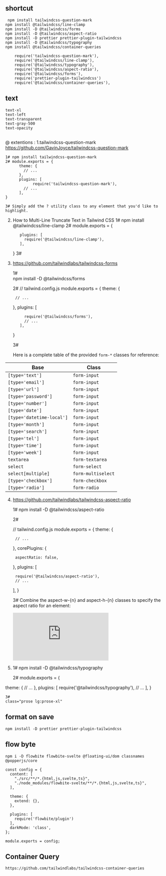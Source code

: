 ## shortcut

     npm install tailwindcss-question-mark
    npm install @tailwindcss/line-clamp
    npm install -D @tailwindcss/forms
    npm install -D @tailwindcss/aspect-ratio
    npm install -D prettier prettier-plugin-tailwindcss
    npm install -D @tailwindcss/typography
    npm install @tailwindcss/container-queries
    
        require('tailwindcss-question-mark'),
        require('@tailwindcss/line-clamp'),
        require('@tailwindcss/typography'),
        require('@tailwindcss/aspect-ratio'),
        require('@tailwindcss/forms'),
        require('prettier-plugin-tailwindcss')
        require('@tailwindcss/container-queries'),

## text

    text-xl
    text-left
    text-transparent
    text-gray-500
    text-opacity 

## 

@ extentions :
1.tailwindcss-question-mark
https://github.com/GavinJoyce/tailwindcss-question-mark

    1# npm install tailwindcss-question-mark
    2# module.exports = {
          theme: {
            // ...
          },
          plugins: [
                require('tailwindcss-question-mark'),
            // ...
          ],
    }
    
    3# Simply add the ? utility class to any element that you'd like to         highlight.

2. How to Multi-Line Truncate Text in Tailwind CSS 
    1# npm install @tailwindcss/line-clamp
    2# module.exports = {
   
          plugins: [
            require('@tailwindcss/line-clamp'),
          ],
   
    }
    3# <p class="line-clamp-2">

3. https://github.com/tailwindlabs/tailwindcss-forms
   
    1#  
    npm install -D @tailwindcss/forms
   
    2#
    // tailwind.config.js
    module.exports = {
      theme: {    
   
        // ...
   
      },
      plugins: [
   
            require('@tailwindcss/forms'),
            // ...
          ],
   
    }
   
    3#
   
    Here is a complete table of the provided `form-*` classes for reference:

| Base                      | Class              |
| ------------------------- | ------------------ |
| `[type='text']`           | `form-input`       |
| `[type='email']`          | `form-input`       |
| `[type='url']`            | `form-input`       |
| `[type='password']`       | `form-input`       |
| `[type='number']`         | `form-input`       |
| `[type='date']`           | `form-input`       |
| `[type='datetime-local']` | `form-input`       |
| `[type='month']`          | `form-input`       |
| `[type='search']`         | `form-input`       |
| `[type='tel']`            | `form-input`       |
| `[type='time']`           | `form-input`       |
| `[type='week']`           | `form-input`       |
| `textarea`                | `form-textarea`    |
| `select`                  | `form-select`      |
| `select[multiple]`        | `form-multiselect` |
| `[type='checkbox']`       | `form-checkbox`    |
| `[type='radio']`          | `form-radio`       |

4. https://github.com/tailwindlabs/tailwindcss-aspect-ratio
   
    1# npm install -D @tailwindcss/aspect-ratio
   
    2#
   
    // tailwind.config.js
    module.exports = {
      theme: {
   
        // ...
   
      },
      corePlugins: {
   
        aspectRatio: false,
   
      },
      plugins: [
   
        require('@tailwindcss/aspect-ratio'),
        // ...
   
      ],
    }
   
    3#
    Combine the aspect-w-{n} and aspect-h-{n} classes to specify the aspect ratio for an element:
   
   <div class="aspect-w-16 aspect-h-9">
      <iframe src="https://www.youtube.com/embed/dQw4w9WgXcQ" frameborder="0" allow="accelerometer; autoplay; clipboard-write; encrypted-media; gyroscope; picture-in-            picture" allowfullscreen></iframe>
    </div>

5.
    1#
    npm install -D @tailwindcss/typography

    2#
    module.exports = {

  theme: {
    // ...
  },
  plugins: [
    require('@tailwindcss/typography'),
    // ...
  ],
}

    3#
    class="prose lg:prose-xl"

## format on save

    npm install -D prettier prettier-plugin-tailwindcss

## flow byte

    npm i -D flowbite flowbite-svelte @floating-ui/dom classnames @popperjs/core

```
const config = {
  content: [
    "./src/**/*.{html,js,svelte,ts}",
    "./node_modules/flowbite-svelte/**/*.{html,js,svelte,ts}",
  ],

  theme: {
    extend: {},
  },

  plugins: [
    require('flowbite/plugin')
  ],
  darkMode: 'class',
};

module.exports = config;
```

## Container Query

```
https://github.com/tailwindlabs/tailwindcss-container-queries
```
